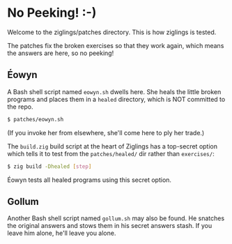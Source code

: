 # No Peeking! :-)

Welcome to the ziglings/patches directory. This is how ziglings is tested.

The patches fix the broken exercises so that they work again, which means the
answers are here, so no peeking!

## Éowyn

A Bash shell script named `eowyn.sh` dwells here. She heals the little broken
programs and places them in a `healed` directory, which is NOT committed to the
repo.

```bash
$ patches/eowyn.sh
```

(If you invoke her from elsewhere, she'll come here to ply her trade.)

The `build.zig` build script at the heart of Ziglings has a top-secret option
which tells it to test from the `patches/healed/` dir rather than `exercises/`:

```bash
$ zig build -Dhealed [step]
```

Éowyn tests all healed programs using this secret option.


## Gollum

Another Bash shell script named `gollum.sh` may also be found. He snatches the
original answers and stows them in his secret answers stash. If you leave him
alone, he'll leave you alone.
